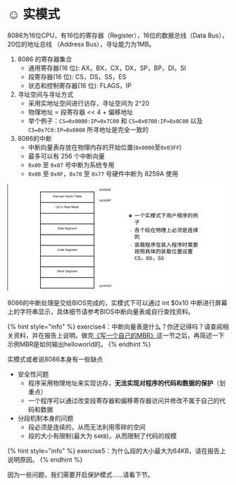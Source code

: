 # ☺ 实模式

8086为16位CPU，有16位的寄存器（Register），16位的数据总线（Data Bus），20位的地址总线 （Address Bus），寻址能力为1MB。

1. 8086 的寄存器集合
   * 通用寄存器(16 位): AX，BX，CX，DX，SP，BP，DI，SI
   * 段寄存器(16 位): CS，DS，SS，ES
   * 状态和控制寄存器(16 位): FLAGS，IP
2. 寻址空间与寻址方式
   * 采用实地址空间进行访存，寻址空间为 2^20
   * 物理地址 = 段寄存器 << 4 + 偏移地址
   * 举个例子：`CS=0x0000:IP=0x7C00` 和 `CS=0x0700:IP=0x0C00` 以及 `CS=0x7C0:IP=0x0000` 所寻地址是完全一致的
3. 8086的中断
   * 中断向量表存放在物理内存的开始位置(`0x0000`至`0x03FF`)
   * 最多可以有 256 个中断向量
   * `0x00` 至 `0x07` 号中断为系统专用
   * `0x08` 至 `0x0F`，`0x70` 至 `0x77` 号硬件中断为 8259A 使用

![一个实模式下用户程序例子](../../../.gitbook/assets/image6.png)

8086的中断处理是交给BIOS完成的，实模式下可以通过 int $0x10 中断进行屏幕上的字符串显示，具体细节请参考BIOS中断向量表或自行查找资料。

{% hint style="info" %}
exercise4：中断向量表是什么？你还记得吗？请查阅相关资料，并在报告上说明。做完[《写一个自己的MBR》](../../kai-shi-shi-yan/xie-yi-ge-zi-ji-de-mbr/)这一节之后，再简述一下示例MBR是如何输出helloworld的。
{% endhint %}

实模式或者说8086本身有一些缺点

* 安全性问题
  * 程序采用物理地址来实现访存，**无法实现对程序的代码和数据的保护**（划重点）
  * 一个程序可以通过改变段寄存器和偏移寄存器访问并修改不属于自己的代码和数据
* 分段机制本身的问题
  * 段必须是连续的，从而无法利用零碎的空间
  * 段的大小有限制(最大为 `64KB`)，从而限制了代码的规模

{% hint style="info" %}
exercise5：为什么段的大小最大为64KB，请在报告上说明原因。
{% endhint %}

因为一些问题，我们需要开启保护模式......请看下节。




